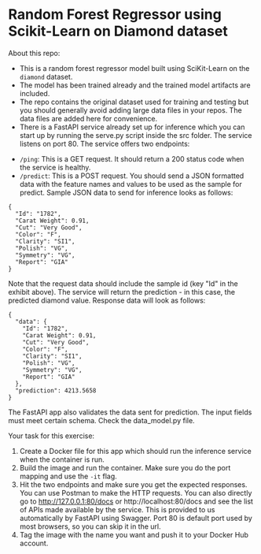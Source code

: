 # Random Forest Regressor using Scikit-Learn on Diamond dataset

About this repo:

- This is a random forest regressor model built using SciKit-Learn on the `diamond` dataset.
- The model has been trained already and the trained model artifacts are included.
- The repo contains the original dataset used for training and testing but you should generally avoid adding large data files in your repos. The data files are added here for convenience.
- There is a FastAPI service already set up for inference which you can start up by running the serve.py script inside the src folder. The service listens on port 80. The service offers two endpoints:

* `/ping`: This is a GET request. It should return a 200 status code when the service is healthy.
* `/predict`: This is a POST request. You should send a JSON formatted data with the feature names and values to be used as the sample for predict. Sample JSON data to send for inference looks as follows:

```
{
  "Id": "1782",
  "Carat Weight": 0.91,
  "Cut": "Very Good",
  "Color": "F",
  "Clarity": "SI1",
  "Polish": "VG",
  "Symmetry": "VG",
  "Report": "GIA"
}
```

Note that the request data should include the sample id (key "Id" in the exhibit above). The service will return the prediction - in this case, the predicted diamond value. Response data will look as follows:

```
{
  "data": {
    "Id": "1782",
    "Carat Weight": 0.91,
    "Cut": "Very Good",
    "Color": "F",
    "Clarity": "SI1",
    "Polish": "VG",
    "Symmetry": "VG",
    "Report": "GIA"
  },
  "prediction": 4213.5658
}
```

The FastAPI app also validates the data sent for prediction. The input fields must meet certain schema. Check the data_model.py file.

Your task for this exercise:

1. Create a Docker file for this app which should run the inference service when the container is run.
2. Build the image and run the container. Make sure you do the port mapping and use the `-it` flag.
3. Hit the two endpoints and make sure you get the expected responses. You can use Postman to make the HTTP requests. You can also directly go to http://127.0.0.1:80/docs or http://localhost:80/docs and see the list of APIs made available by the service. This is provided to us automatically by FastAPI using Swagger. Port 80 is default port used by most browsers, so you can skip it in the url.
4. Tag the image with the name you want and push it to your Docker Hub account.
